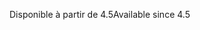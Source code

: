 <span data-ttu-id="3ca36-101">Disponible à partir de 4.5</span><span class="sxs-lookup"><span data-stu-id="3ca36-101">Available since 4.5</span></span>